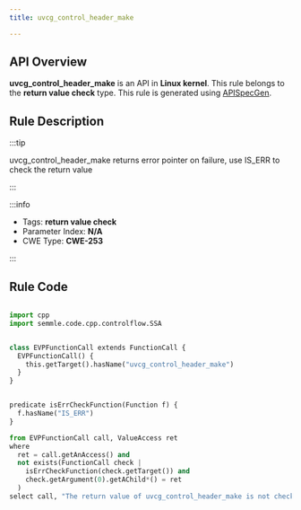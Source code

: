 ```yaml
---
title: uvcg_control_header_make

---
```



## API Overview
**uvcg_control_header_make** is an API in **Linux kernel**. This rule belongs to the **return value check** type. This rule is generated using [APISpecGen](../../tools/APISpecGen).
## Rule Description

:::tip

uvcg_control_header_make returns error pointer on failure, use IS_ERR to check the return value

:::

:::info

- Tags: **return value check**
- Parameter Index: **N/A**
- CWE Type: **CWE-253**

:::

## Rule Code
```python

import cpp
import semmle.code.cpp.controlflow.SSA


class EVPFunctionCall extends FunctionCall {
  EVPFunctionCall() {
    this.getTarget().hasName("uvcg_control_header_make")
  }
}


predicate isErrCheckFunction(Function f) {
  f.hasName("IS_ERR") 
}

from EVPFunctionCall call, ValueAccess ret
where
  ret = call.getAnAccess() and
  not exists(FunctionCall check |
    isErrCheckFunction(check.getTarget()) and
    check.getArgument(0).getAChild*() = ret
  )
select call, "The return value of uvcg_control_header_make is not checked with IS_ERR."
    
```
